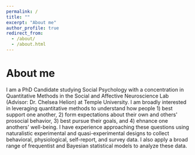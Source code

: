 ```yaml
---
permalink: /
title: ""
excerpt: "About me"
author_profile: true
redirect_from: 
  - /about/
  - /about.html
---
```

About me
======
I am a PhD Candidate studying Social Psychology with a concentration in Quantitative Methods in the Social and Affective Neuroscience Lab (Advisor: Dr. Chelsea Helion) at Temple University. I am broadly interested in leveraging quantitative methods to understand how people 1) best support one another, 2) form expectations about their own and others' prosocial behavior, 3) best pursue their goals, and 4) ehnance one anothers' well-being. I have experience approaching these questions using naturalistic experimental and quasi-experimental designs to collect behavioral, physiological, self-report, and survey data. I also apply a broad range of frequentist and Bayesian statistical models to analyze these data.
